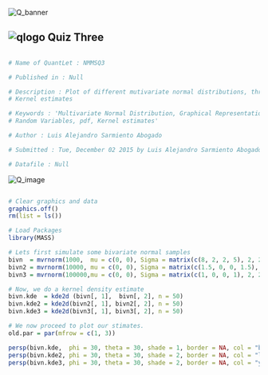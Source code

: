 ![Q_banner](https://github.com/QuantLet/Styleguide-and-Validation-procedure/blob/master/pictures/banner.png)

## ![qlogo](https://github.com/QuantLet/Styleguide-and-Validation-procedure/blob/master/pictures/qloqo.png) **Quiz Three**

```yaml

# Name of QuantLet : NMMSQ3

# Published in : Null

# Description : Plot of different mutivariate normal distributions, through
# Kernel estimates

# Keywords : 'Multivariate Normal Distribution, Graphical Representation,
# Random Variables, pdf, Kernel estimates'

# Author : Luis Alejandro Sarmiento Abogado

# Submitted : Tue, December 02 2015 by Luis Alejandro Sarmiento Abogado

# Datafile : Null

```
![Q_image](https://cloud.githubusercontent.com/assets/15620386/11482450/2322e7f6-97a3-11e5-823d-5ae1f169c737.png)

```r

# Clear graphics and data
graphics.off()
rm(list = ls())

# Load Packages
library(MASS)

# Lets first simulate some bivariate normal samples
bivn  = mvrnorm(1000,  mu = c(0, 0), Sigma = matrix(c(8, 2, 2, 5), 2, 2))
bivn2 = mvrnorm(10000, mu = c(0, 0), Sigma = matrix(c(1.5, 0, 0, 1.5), 2, 2))
bivn3 = mvrnorm(100000,mu = c(0, 0), Sigma = matrix(c(1, 0, 0, 1), 2, 2))

# Now, we do a kernel density estimate
bivn.kde  = kde2d (bivn[, 1],  bivn[, 2], n = 50)
bivn.kde2 = kde2d(bivn2[, 1], bivn2[, 2], n = 50)
bivn.kde3 = kde2d(bivn3[, 1], bivn3[, 2], n = 50)

# We now proceed to plot our stimates.
old.par = par(mfrow = c(1, 3))

persp(bivn.kde,  phi = 30, theta = 30, shade = 1, border = NA, col = "beige", scale = TRUE, expand = .6)
persp(bivn.kde2, phi = 30, theta = 30, shade = 2, border = NA, col = "lightblue", expand = 0.6)
persp(bivn.kde3, phi = 30, theta = 30, shade = 2, border = NA, col = "yellow", expand = 0.6)

```
